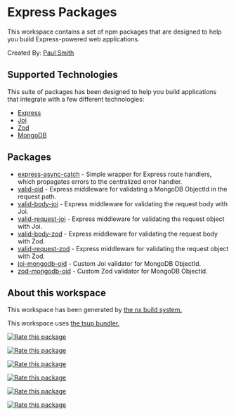 # Express Packages

This workspace contains a set of npm packages that are designed to help you build Express-powered web applications.

Created By: [Paul Smith](https://github.com/paulsmithkc)

## Supported Technologies

This suite of packages has been designed to help you build applications that integrate with a few different technologies:

- [Express](https://www.npmjs.com/package/express)
- [Joi](https://www.npmjs.com/package/joi)
- [Zod](https://www.npmjs.com/package/zod)
- [MongoDB](https://www.npmjs.com/package/mongodb)

## Packages

- [express-async-catch](./packages/express-async-catch/README.md) - Simple wrapper for Express route handlers, which propagates errors to the centralized error handler.
- [valid-oid](./packages/valid-oid/README.md) - Express middleware for validating a MongoDB ObjectId in the request path.
- [valid-body-joi](./packages/valid-body-joi/README.md) - Express middleware for validating the request body with Joi.
- [valid-request-joi](./packages/valid-request-joi/README.md) - Express middleware for validating the request object with Joi.
- [valid-body-zod](./packages/valid-body-zod/README.md) - Express middleware for validating the request body with Zod.
- [valid-request-zod](./packages/valid-request-zod/README.md) - Express middleware for validating the request object with Zod.
- [joi-mongodb-oid](./packages/joi-mongodb-oid/README.md) - Custom Joi validator for MongoDB ObjectId.
- [zod-mongodb-oid](./packages/zod-mongodb-oid/README.md) - Custom Zod validator for MongoDB ObjectId.

## About this workspace

This workspace has been generated by [the nx build system.](https://nx.dev)

This workspace uses [the tsup bundler.](https://tsup.egoist.dev/)

[//]: # 'openbase badges'

[![Rate this package](https://badges.openbase.com/js/rating/express-async-catch.svg?token=mY6wKRQ5yaQn90hR5gBRmLwKs3bW4uF8lPAi3v8JH9c=)](https://openbase.com/js/express-async-catch?utm_source=embedded&utm_medium=badge&utm_campaign=rate-badge)

[![Rate this package](https://badges.openbase.com/js/rating/valid-oid.svg?token=njp+uJ+K68AiIwwdpYn8Rvcu4faCvaT3JPx7dxn13LQ=)](https://openbase.com/js/valid-oid?utm_source=embedded&utm_medium=badge&utm_campaign=rate-badge)

[![Rate this package](https://badges.openbase.com/js/rating/valid-body-joi.svg?token=mRlFt8lezixEsTzUzNNqOf6sYWoXM7d5+1nS2iN9Jec=)](https://openbase.com/js/valid-body-joi?utm_source=embedded&utm_medium=badge&utm_campaign=rate-badge)

[![Rate this package](https://badges.openbase.com/js/rating/valid-request-joi.svg?token=xWKjdHjd5nRT+3MOlP+fc73ar4HeYUuY5CMufrNrdqM=)](https://openbase.com/js/valid-request-joi?utm_source=embedded&utm_medium=badge&utm_campaign=rate-badge)

[![Rate this package](https://badges.openbase.com/js/rating/valid-body-zod.svg?token=vlM15Hev4GHRseCipleoIVk/fT2B0usOT9X8sQ2pwlY=)](https://openbase.com/js/valid-body-zod?utm_source=embedded&utm_medium=badge&utm_campaign=rate-badge)

[![Rate this package](https://badges.openbase.com/js/rating/valid-request-zod.svg?token=GlP0o6Tlu09YM+6H7AQG35ZujDRvK2O9BV2dpCiHnj0=)](https://openbase.com/js/valid-request-zod?utm_source=embedded&utm_medium=badge&utm_campaign=rate-badge)
